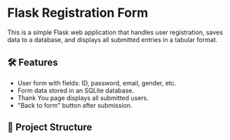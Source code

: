 # Flask Registration Form

This is a simple Flask web application that handles user registration, saves data to a database, and displays all submitted entries in a tabular format.

## 🛠 Features

- User form with fields: ID, password, email, gender, etc.
- Form data stored in an SQLite database.
- Thank You page displays all submitted users.
- "Back to form" button after submission.

## 📁 Project Structure

